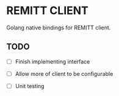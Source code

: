 # REMITT CLIENT

Golang native bindings for REMITT client.

## TODO

- [ ] Finish implementing interface
- [ ] Allow more of client to be configurable
- [ ] Unit testing

